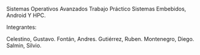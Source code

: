 Sistemas Operativos Avanzados
Trabajo Práctico Sistemas Embebidos, Android Y HPC.

Integrantes:

Celestino, Gustavo.
Fontán, Andres.
Gutiérrez, Ruben.
Montenegro, Diego.
Salmin, Silvio.
